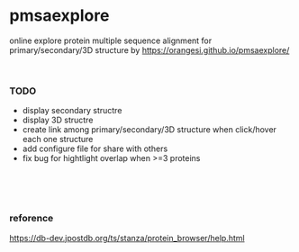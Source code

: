 # pmsaexplore
online explore protein multiple sequence alignment for primary/secondary/3D  structure by https://orangesi.github.io/pmsaexplore/

<br>

### TODO
* display secondary structre
* display 3D structre
* create link among primary/secondary/3D structure when click/hover each one structure
* add configure file for share with others
* fix bug for hightlight overlap when >=3 proteins

<br>
<br>
<br>

### reforence
https://db-dev.jpostdb.org/ts/stanza/protein_browser/help.html

